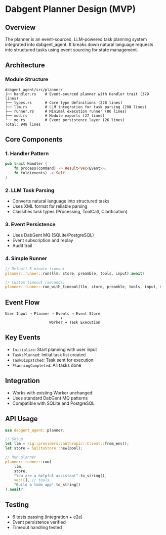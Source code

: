 # Dabgent Planner Design (MVP)

## Overview

The planner is an event-sourced, LLM-powered task planning system integrated into dabgent_agent. It breaks down natural language requests into structured tasks using event sourcing for state management.

## Architecture

### Module Structure
```
dabgent_agent/src/planner/
├── handler.rs    # Event-sourced planner with Handler trait (379 lines)
├── types.rs      # Core type definitions (228 lines)  
├── llm.rs        # LLM integration for task parsing (208 lines)
├── runner.rs     # Minimal execution runner (80 lines)
├── mod.rs        # Module exports (27 lines)
└── mq.rs         # Event persistence layer (26 lines)
Total: 948 lines
```

## Core Components

### 1. Handler Pattern
```rust
pub trait Handler {
    fn process(command) -> Result<Vec<Event>>;
    fn fold(events) -> Self;
}
```

### 2. LLM Task Parsing
- Converts natural language into structured tasks
- Uses XML format for reliable parsing
- Classifies task types (Processing, ToolCall, Clarification)

### 3. Event Persistence
- Uses DabGent MQ (SQLite/PostgreSQL)
- Event subscription and replay
- Audit trail

### 4. Simple Runner
```rust
// Default 5 minute timeout
planner::runner::run(llm, store, preamble, tools, input).await?

// Custom timeout (seconds)
planner::runner::run_with_timeout(llm, store, preamble, tools, input, 60).await?
```

## Event Flow

```
User Input → Planner → Events → Event Store
                         ↓
                    Worker → Task Execution
```

## Key Events

- `Initialize`: Start planning with user input
- `TasksPlanned`: Initial task list created
- `TaskDispatched`: Task sent for execution
- `PlanningCompleted`: All tasks done

## Integration

- Works with existing Worker unchanged
- Uses standard DabGent MQ patterns
- Compatible with SQLite and PostgreSQL

## API Usage

```rust
use dabgent_agent::planner;

// Setup
let llm = rig::providers::anthropic::Client::from_env();
let store = SqliteStore::new(pool);

// Run planner
planner::runner::run(
    llm,
    store, 
    "You are a helpful assistant".to_string(),
    vec![], // tools
    "Build a todo app".to_string()
).await?;
```

## Testing

- 6 tests passing (integration + e2e)
- Event persistence verified
- Timeout handling tested
